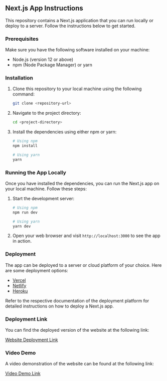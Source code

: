 ## Next.js App Instructions

This repository contains a Next.js application that you can run locally or deploy to a server. Follow the instructions below to get started.

### Prerequisites

Make sure you have the following software installed on your machine:

- Node.js (version 12 or above)
- npm (Node Package Manager) or yarn

### Installation

1. Clone this repository to your local machine using the following command:

   ```bash
   git clone <repository-url>
   ```

2. Navigate to the project directory:

   ```bash
   cd <project-directory>
   ```

3. Install the dependencies using either npm or yarn:

   ```bash
   # Using npm
   npm install

   # Using yarn
   yarn
   ```

### Running the App Locally

Once you have installed the dependencies, you can run the Next.js app on your local machine. Follow these steps:

1. Start the development server:

   ```bash
   # Using npm
   npm run dev

   # Using yarn
   yarn dev
   ```

2. Open your web browser and visit `http://localhost:3000` to see the app in action.

### Deployment

The app can be deployed to a server or cloud platform of your choice. Here are some deployment options:

- [Vercel](https://vercel.com/)
- [Netlify](https://www.netlify.com/)
- [Heroku](https://www.heroku.com/)

Refer to the respective documentation of the deployment platform for detailed instructions on how to deploy a Next.js app.

### Deployment Link

You can find the deployed version of the website at the following link:

[Website Deployment Link](https://landing-page-alpha-nine.vercel.app/)

### Video Demo

A video demonstration of the website can be found at the following link:

[Video Demo Link](https://drive.google.com/file/d/1e1NnfYMRJ1XxJ74CWji6SDEPZguGR0n0/view?usp=sharing)